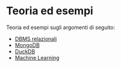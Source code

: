 # Teoria ed esempi

Teoria ed esempi sugli argomenti di seguito:

- [DBMS relazionali](/DBMSR/README.md)
- [MongoDB](/MongoDB/README.md)
- [DuckDB](/DuckDB/README.md)
- [Machine Learning](/Machine_Learning/README.md)
